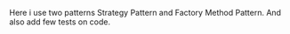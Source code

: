 Here i use two patterns Strategy Pattern and Factory Method Pattern.
And also add few tests on code. 
